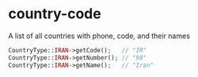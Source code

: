# country-code
A list of all countries with phone, code, and their names

```php
CountryType::IRAN->getCode();   // "IR"
CountryType::IRAN->getNumber(); // "98"
CountryType::IRAN->getName();   // "Iran"
```
